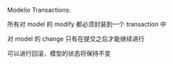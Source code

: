 Modelio Transactions:



所有对 model 的 modify 都必须封装到一个 transaction 中



对 model 的 change 只有在提交之后才能继续进行



可以进行回滚，模型的状态将保持不变





